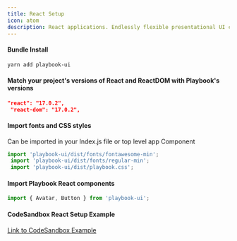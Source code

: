 ```yaml
---
title: React Setup
icon: atom
description: React applications. Endlessly flexible presentational UI components with encapsulated styles and constraint based theme props.
---
```


#### Bundle Install
```sh
yarn add playbook-ui
```
#### Match your project's versions of React and ReactDOM with Playbook's versions

```json
"react": "17.0.2",
 "react-dom": "17.0.2",
```
#### Import fonts and CSS styles
Can be imported in your Index.js file or top level app Component

```js
import 'playbook-ui/dist/fonts/fontawesome-min';
 import 'playbook-ui/dist/fonts/regular-min';
 import 'playbook-ui/dist/playbook.css';
```
#### Import Playbook React components

```js
import { Avatar, Button } from 'playbook-ui';
```
#### CodeSandbox React Setup Example
[Link to CodeSandbox Example](https://codesandbox.io/s/playbook-empty-6ixcw)
